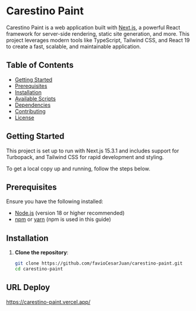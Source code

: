 # Carestino Paint

Carestino Paint is a web application built with [Next.js](https://nextjs.org/), a powerful React framework for server-side rendering, static site generation, and more. This project leverages modern tools like TypeScript, Tailwind CSS, and React 19 to create a fast, scalable, and maintainable application.

## Table of Contents

- [Getting Started](#getting-started)
- [Prerequisites](#prerequisites)
- [Installation](#installation)
- [Available Scripts](#available-scripts)
- [Dependencies](#dependencies)
- [Contributing](#contributing)
- [License](#license)

## Getting Started

This project is set up to run with Next.js 15.3.1 and includes support for Turbopack, and Tailwind CSS for rapid development and styling.

To get a local copy up and running, follow the steps below.

## Prerequisites

Ensure you have the following installed:
- [Node.js](https://nodejs.org/) (version 18 or higher recommended)
- [npm](https://www.npmjs.com/) or [yarn](https://yarnpkg.com/) (npm is used in this guide)

## Installation

1. **Clone the repository**:
   ```bash
   git clone https://github.com/favioCesarJuan/carestino-paint.git
   cd carestino-paint
   
   
## URL Deploy
https://carestino-paint.vercel.app/